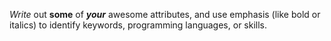 _Write_ out **some** of _**your**_ awesome attributes, and use emphasis (like bold or italics) to identify keywords, programming languages, or skills. 
